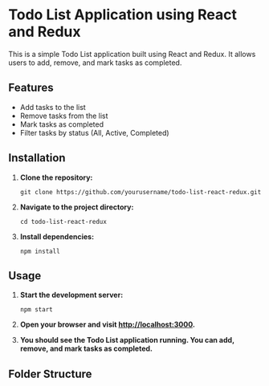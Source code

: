 # Todo List Application using React and Redux

This is a simple Todo List application built using React and Redux. It allows users to add, remove, and mark tasks as completed.

## Features

- Add tasks to the list
- Remove tasks from the list
- Mark tasks as completed
- Filter tasks by status (All, Active, Completed)

## Installation

1. **Clone the repository:**

   ```
   git clone https://github.com/yourusername/todo-list-react-redux.git
   ```

2. **Navigate to the project directory:**

   ```
   cd todo-list-react-redux
   ```

3. **Install dependencies:**

   ```
   npm install
   ```

## Usage

1. **Start the development server:**

   ```
   npm start
   ```

2. **Open your browser and visit [http://localhost:3000](http://localhost:3000).**

3. **You should see the Todo List application running. You can add, remove, and mark tasks as completed.**

## Folder Structure
